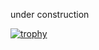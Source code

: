under construction 


[![trophy](https://github-profile-trophy.vercel.app/?username=cieragrace&theme=onedark)](https://github.com/cieragrace/github-profile-trophy)


<!--
**cieragrace/cieragrace** is a ✨ _special_ ✨ repository because its `README.md` (this file) appears on your GitHub profile.



Here are some ideas to get you started:

- 🔭 I’m currently working on ...
- 🌱 I’m currently learning ...
- 👯 I’m looking to collaborate on ...
- 🤔 I’m looking for help with ...
- 💬 Ask me about ...
- 📫 How to reach me: ...
- 😄 Pronouns: ...
- ⚡ Fun fact: ...
-->
